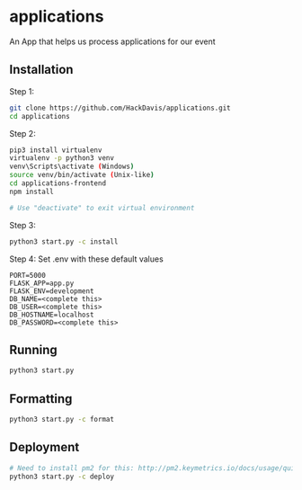 # applications
An App that helps us process applications for our event

## Installation

Step 1:
```bash
git clone https://github.com/HackDavis/applications.git
cd applications
```

Step 2:
```bash
pip3 install virtualenv
virtualenv -p python3 venv
venv\Scripts\activate (Windows)
source venv/bin/activate (Unix-like)
cd applications-frontend
npm install

# Use "deactivate" to exit virtual environment
```

Step 3:
```bash
python3 start.py -c install
```

Step 4: Set .env with these default values
```
PORT=5000
FLASK_APP=app.py
FLASK_ENV=development
DB_NAME=<complete this>
DB_USER=<complete this>
DB_HOSTNAME=localhost
DB_PASSWORD=<complete this>
```

## Running

```bash
python3 start.py
```

## Formatting

```bash
python3 start.py -c format
```

## Deployment

```bash
# Need to install pm2 for this: http://pm2.keymetrics.io/docs/usage/quick-start/#installation
python3 start.py -c deploy
```


